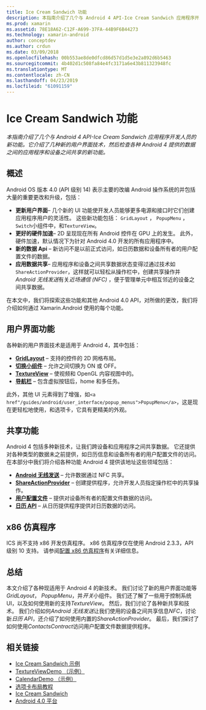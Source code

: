 ```yaml
---
title: Ice Cream Sandwich 功能
description: 本指南介绍了几个与 Android 4 API-Ice Cream Sandwich 应用程序开发人员的新功能。 它介绍了几种新的用户界面技术，然后检查各种 Android 4 提供的数据之间的应用程序和设备之间共享的新功能。
ms.prod: xamarin
ms.assetid: 78E18A62-C12F-A699-37FA-44B9F6B44273
ms.technology: xamarin-android
author: conceptdev
ms.author: crdun
ms.date: 03/09/2018
ms.openlocfilehash: 00b553ae8de0dfcd86d57d1d5e3e2a892d6b5463
ms.sourcegitcommit: 4b402d1c508fa84e4fc3171a6e43b811323948fc
ms.translationtype: MT
ms.contentlocale: zh-CN
ms.lasthandoff: 04/23/2019
ms.locfileid: "61091159"
---
```

# <a name="ice-cream-sandwich-features"></a>Ice Cream Sandwich 功能

_本指南介绍了几个与 Android 4 API-Ice Cream Sandwich 应用程序开发人员的新功能。它介绍了几种新的用户界面技术，然后检查各种 Android 4 提供的数据之间的应用程序和设备之间共享的新功能。_

## <a name="overview"></a>概述

Android OS 版本 4.0 (API 级别 14) 表示主要的改编 Android 操作系统的并包括大量的重要更改和升级，包括：

-   **更新用户界面**– 几个新的 UI 功能使开发人员能够更多电源和接口时它们创建应用程序用户的灵活性。 这些新功能包括： `GridLayout` ， `PopupMenu` ，`Switch`小组件中，和`TextureView`。 
-   **更好的硬件加速**– 2D 呈现现在所有 Android 控件在 GPU 上的发生。 此外，硬件加速，默认情况下为针对 Android 4.0 开发的所有应用程序中。 
-   **新的数据 Api** – 新访问不是以前正式访问，如日历数据和设备所有者的用户配置文件的数据。 
-   **应用数据共享**– 应用程序和设备之间共享数据状态变得过通过技术如`ShareActionProvider`，这样就可以轻松从操作栏中，创建共享操作并*Android 无线发送*有关*近场通信 (NFC)* ，便于管理单元中相互邻近的设备之间共享数据。 


在本文中，我们将探索这些功能和其他 Android 4.0 API，对所做的更改，我们将介绍如何通过 Xamarin.Android 使用的每个功能。

## <a name="user-interface-features"></a>用户界面功能

各种新的用户界面技术是适用于 Android 4，其中包括：

-   **[GridLayout](~/android/user-interface/layouts/grid-layout.md)**  – 支持的控件的 2D 网格布局。 
-   **[切换小组件](~/android/user-interface/controls/switch.md)** – 允许之间切换为 ON 或 OFF。 
-   **[TextureView](~/android/user-interface/controls/texture-view.md)**  – 使视频和 OpenGL 内容视图中的。 
-   **[导航栏](~/android/user-interface/controls/navigation-bar.md)** – 包含虚拟按钮后，home 和多任务。 


此外，其他 UI 元素得到了增强，如`<a href"/guides/android/user_interface/popup_menus">PopupMenu</a>`，这是现在更轻松地使用，和选项卡，它具有更精美的外观。

## <a name="sharing-features"></a>共享功能

Android 4 包括多种新技术，让我们跨设备和应用程序之间共享数据。 它还提供对各种类型的数据未之前提供，如日历信息和设备所有者的用户配置文件的访问。 在本部分中我们将介绍各种功能 Android 4 提供该地址这些领域包括：

-  **[Android 无线发送](~/android/platform/android-beam.md)** – 允许数据通过 NFC 共享。
-   **[ShareActionProvider](~/android/user-interface/controls/action-bar.md)**  – 创建提供程序，允许开发人员指定操作栏中的共享操作。 
-   **[用户配置文件](~/android/user-interface/user-profile.md)** – 提供对设备所有者的配置文件数据的访问。 
-   **[日历 API](~/android/user-interface/controls/calendar.md)**  – 从日历提供程序提供对日历数据的访问。 

## <a name="x86-emulators"></a>x86 仿真程序

ICS 尚不支持 x86 开发仿真程序。 x86 仿真程序仅在使用 Android 2.3.3，API 级别 10 支持。 请参阅[配置 x86 仿真程序](~/android/get-started/installation/android-emulator/index.md)有关详细信息。

## <a name="summary"></a>总结

本文介绍了各种现适用于 Android 4 的新技术。 我们讨论了新的用户界面功能等*GridLayout*， *PopupMenu*，并*开关*小组件。 我们还了解了一些用于控制系统 UI，以及如何使用新的支持*TextureView*。 然后，我们讨论了各种新共享和技术。 我们介绍如何*Android 无线发送*让我们使用的设备之间共享信息*NFC*，讨论新*日历 API*，还介绍了如何使用内置的*ShareActionProvider*。
最后，我们探讨了如何使用*ContactsContract*访问用户配置文件数据提供程序。



## <a name="related-links"></a>相关链接

- [Ice Cream Sandwich 示例](https://developer.xamarin.com/samples/monodroid/PlatformFeatures/ICS_Samples/)
- [TextureViewDemo （示例）](https://developer.xamarin.com/samples/monodroid/TextureViewDemo/)
- [CalendarDemo （示例）](https://developer.xamarin.com/samples/monodroid/CalendarDemo/)
- [选项卡布局教程](~/android/user-interface/layouts/tab-layout/index.md)
- [Ice Cream Sandwich](https://developer.android.com/about/versions/android-4.0-highlights.html)
- [Android 4.0 平台](https://developer.android.com/about/versions/android-4.0.html)
